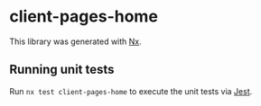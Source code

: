 # client-pages-home

This library was generated with [Nx](https://nx.dev).

## Running unit tests

Run `nx test client-pages-home` to execute the unit tests via [Jest](https://jestjs.io).

